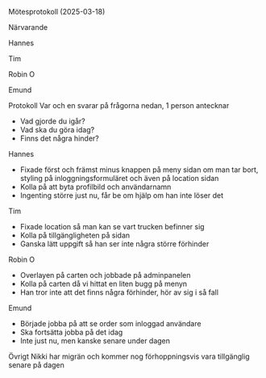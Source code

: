 Mötesprotokoll (2025-03-18)

Närvarande

Hannes

Tim

Robin O

Emund

Protokoll
Var och en svarar på frågorna nedan, 1 person antecknar

- Vad gjorde du igår?
- Vad ska du göra idag?
- Finns det några hinder?

Hannes
- Fixade först och främst minus knappen på meny sidan om man tar bort, styling på inloggningsformuläret och även på location sidan
- Kolla på att byta profilbild och användarnamn
- Ingenting större just nu, får be om hjälp om han inte löser det

Tim
- Fixade location så man kan se vart trucken befinner sig
- Kolla på tillgängligheten på sidan
- Ganska lätt uppgift så han ser inte några större förhinder

Robin O
- Overlayen på carten och jobbade på adminpanelen
- Kolla på carten då vi hittat en liten bugg på menyn
- Han tror inte att det finns några förhinder, hör av sig i så fall

Emund
- Började jobba på att se order som inloggad användare
- Ska fortsätta jobba på det idag
- Inte just nu, men kanske senare under dagen

Övrigt
Nikki har migrän och kommer nog förhoppningsvis vara tillgänglig senare på dagen
